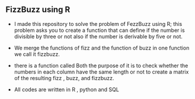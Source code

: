 ## FizzBuzz using R 

- I made this repository to solve the problem of FezzBuzz using R; this problem asks you to create a function that can define if the number is divisible by three or not also if the number is derivable by five or not. 

- We merge the functions of fizz and the function of buzz in one function we call it fizzbuzz.

-  there is a function called Both the purpose of it is to check whether the numbers in each column have the same length or not to create a matrix of the resulting fizz , buzz, and fizzbuzz.

- All codes are written in R , python and SQL

